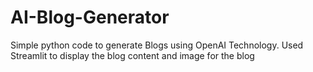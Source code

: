 # AI-Blog-Generator
Simple python code to generate Blogs using OpenAI Technology. Used Streamlit to display the blog content and image for the blog
